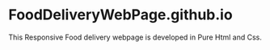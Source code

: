 # FoodDeliveryWebPage.github.io
This Responsive Food delivery webpage is developed in Pure Html and Css.
